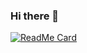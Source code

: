 ### Hi there 👋

[![ReadMe Card](https://github-readme-stats.vercel.app/api?username=xvoicesyntax&show_icons=true&title_color=fff&icon_color=79ff97&text_color=9f9f9f&bg_color=151515)](https://octoprofile.now.sh/user?id=xVoiceSyntax)
